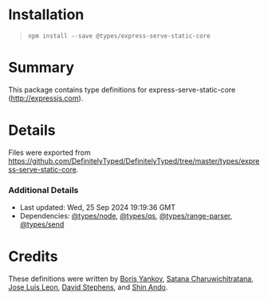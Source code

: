 # Installation
> `npm install --save @types/express-serve-static-core`

# Summary
This package contains type definitions for express-serve-static-core (http://expressjs.com).

# Details
Files were exported from https://github.com/DefinitelyTyped/DefinitelyTyped/tree/master/types/express-serve-static-core.

### Additional Details
 * Last updated: Wed, 25 Sep 2024 19:19:36 GMT
 * Dependencies: [@types/node](https://npmjs.com/package/@types/node), [@types/qs](https://npmjs.com/package/@types/qs), [@types/range-parser](https://npmjs.com/package/@types/range-parser), [@types/send](https://npmjs.com/package/@types/send)

# Credits
These definitions were written by [Boris Yankov](https://github.com/borisyankov), [Satana Charuwichitratana](https://github.com/micksatana), [Jose Luis Leon](https://github.com/JoseLion), [David Stephens](https://github.com/dwrss), and [Shin Ando](https://github.com/andoshin11).
